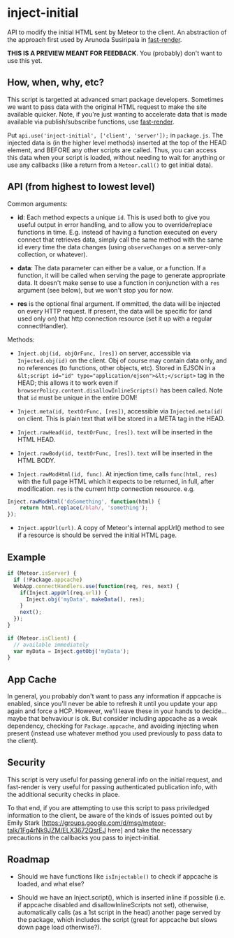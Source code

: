 # inject-initial

API to modify the initial HTML sent by Meteor to the client.  An abstraction
of the approach first used by Arunoda Susiripala in [fast-render](https://atmosphere.meteor.com/package/fast-render).

**THIS IS A PREVIEW MEANT FOR FEEDBACK**.  You (probably) don't want to use
this yet.

## How, when, why, etc?

This script is targetted at advanced smart package developers.  Sometimes we
want to pass data with the original HTML request to make the site available
quicker.  Note, if you're just wanting to accelerate data that is made
available via publish/subscribe functions, use [fast-render](https://atmosphere.meteor.com/package/fast-render).

Put `api.use('inject-initial', ['client', 'server']);` in `package.js`.
The injected data is (in the higher level methods) inserted at the top
of the HEAD element, and BEFORE any other scripts are called.  Thus,
you can access this data when your script is loaded, without needing
to wait for anything or use any callbacks (like a return from a
`Meteor.call()` to get initial data).

## API (from highest to lowest level)

Common arguments:

* **id**: Each method expects a unique `id`.  This is used both to give you
useful output in error handling, and to allow you to override/replace functions
in time.  E.g. instead of having a function executed on every connect that
retrieves data, simply call the same method with the same id every time the
data changes (using `observeChanges` on a server-only collection, or whatever).

* **data**: The data parameter can either be a value, or a function.  If
a function, it will be called when serving the page to generate appropriate
data.  It doesn't make sense to use a function in conjunction with a `res`
argument (see below), but we won't stop you for now.

* **res** is the optional final argument.  If ommitted,
the data will be injected on every HTTP request.  If present, the data will
be specific for (and used only on) that http connection resource (set it
up with a regular connectHandler).

Methods:

* `Inject.obj(id, objOrFunc, [res])` on server, accessible via
`Injected.obj(id)` on the client.  Obj
of course may contain data only, and no references (to functions, other objects,
etc). Stored in EJSON in a
`&lt;script id="id" type="application/ejson">&lt;</script>`
tag in the HEAD; this allows it to work even if
`browserPolicy.content.disallowInlineScripts()` has been called.  Note that `id`
must be unique in the entire DOM!

* `Inject.meta(id, textOrFunc, [res])`, accessible via `Injected.meta(id)`
on client.  This is plain text that will be stored in a META tag in the HEAD.

* `Inject.rawHead(id, textOrFunc, [res])`.  `text` will be inserted in the HTML HEAD.

* `Inject.rawBody(id, textOrFunc, [res])`.  `text` will be inserted in the HTML BODY.

* `Inject.rawModHtml(id, func)`.  At injection time, calls `func(html, res)` with
the full page HTML which it expects to be returned, in full, after modification.
`res` is the current http connection resource.
e.g.

```js
Inject.rawModHtml('doSomething', function(html) {
	return html.replace(/blah/, 'something');
});
```

* `Inject.appUrl(url)`.  A copy of Meteor's internal appUrl() method to see
if a resource is should be served the initial HTML page.

## Example

```js
if (Meteor.isServer) {
  if (!Package.appcache)
  WebApp.connectHandlers.use(function(req, res, next) {
    if(Inject.appUrl(req.url)) {
      Inject.obj('myData', makeData(), res);
    }
    next();
  });
}
	
if (Meteor.isClient) {
  // available immediately
  var myData = Inject.getObj('myData');
}
```

## App Cache

In general, you probably don't want to pass any information if appcache
is enabled, since you'll never be able to refresh it until you update
your app again and force a HCP.  However, we'll leave these in your hands
to decide... maybe that behvaviour is ok.  But consider including
appcache as a weak dependency, checking for `Package.appcache`, and
avoiding injecting when present (instead use whatever method you used
previously to pass data to the client).

## Security

This script is very useful for passing general info on the initial request,
and fast-render is very useful for passing authenticated publication info,
with the additional security checks in place.

To that end, if you are attempting to use this script to pass priviledged
information to the client, be aware of the kinds of issues pointed out
by Emily Stark
[https://groups.google.com/d/msg/meteor-talk/1Fg4rNk9JZM/ELX3672QsrEJ here]
and take the necessary precautions in the callbacks you pass to
inject-initial.

## Roadmap

* Should we have functions like `isInjectable()` to check if appcache is
loaded, and what else?

* Should we have an Inject.script(), which is inserted inline if possible
(i.e. if appcache disabled and disallowInlineScripts not set), otherwise,
automatically calls (as a 1st script in the head) another page served by
the package, which includes the script (great for appcache but slows down
page load otherwise?).
